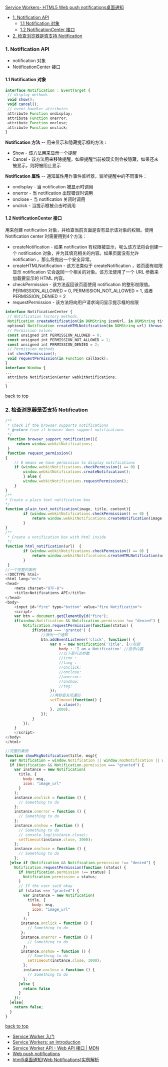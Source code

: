 [Service Workers- HTML5 Web push notifications桌面通知](#top)

- [1. Notification API](#Notification-API)
  - [1.1 Notification 对象](#Notification-对象)
  - [1.2 NotificationCenter 接口](#Notification-接口)
- [2. 检查浏览器是否支持 Notification](#检查浏览器是否支持Notification)

<h3 id="Notification-API">1. Notification API</h3>

- notification 对象
- NotificationCenter 接口

<h4 id="Notification-对象">1.1 Notification 对象</h4>

```javascript
interface Notification : EventTarget {  
 // display methods  
 void show();  
 void cancel();  
 // event handler attributes  
 attribute Function ondisplay;  
 attribute Function onerror;  
 attribute Function onclose;  
 attribute Function onclick;  
}  
```

**Notification 方法** -- 用来显示和隐藏提示框的方法：

- Show - 该方法用来显示一个提醒
- Cancel - 该方法用来移除提醒，如果提醒当前被现实则会被隐藏，如果还未被显示，则将被阻止显示

**Notification 属性** -- 通知属性用作事件监听器，监听提醒中的不同事件：

- ondisplay - 当 notification 被显示时调用
- onerror - 当 notification 出现错误时调用
- onclose - 当 notification 关闭时调用
- onclick - 当提示框被点击时调用

<h4 id="Notification-接口">1.2 NotificationCenter 接口</h4>

用来创建 notification 对象，并检查当前页面是否有显示该对象的权限。使用 Notification center 时需要用到4个方法：

- createNotification - 如果 notification 有权限被显示，呢么该方法将会创建一个 notification 对象，并为其填充相关的内容。如果页面没有允许 notification ，那么将抛出一个安全异常。
- createHTMLNotification - 该方法类似于 createNotification ，若页面有权限显示 notification 它会返回一个相关的对象。该方法使用了一个 URL 参数来加载要显示的 HTML 内容。
- checkPermission - 该方法返回该页面使用 notification 的整形权限值。PERMISSION_ALLOWED = 0, PERMISSION_NOT_ALLOWED = 1, 或者 PERMISSION_DENIED = 2
- requestPermission - 该方法将向用户请求询问显示提示框的权限

```javascript
interface NotificationCenter {  
 // Notification factory methods.  
 Notification createNotification(in DOMString iconUrl, in DOMString title, in DOMString body) throws(Exception);  
 optional Notification createHTMLNotification(in DOMString url) throws(Exception);  
 // Permission values  
 const unsigned int PERMISSION_ALLOWED = 0;  
 const unsigned int PERMISSION_NOT_ALLOWED = 1;  
 const unsigned int PERMISSION_DENIED = 2;  
 // Permission methods  
 int checkPermission();  
 void requestPermission(in Function callback);  
}  
interface Window {  
...  
 attribute NotificationCenter webkitNotifications;  
...  
} 
```

[back to top](#top)

<h3 id="检查浏览器是否支持Notification">2. 检查浏览器是否支持 Notification</h3>

```javascript
/**
 * Check if the browser supports notifications
 * @return true if browser does support notifications
 */
 function browser_support_notification(){
     return window.webkitNotifications;
 }
 function request_permission()  
{  
    // 0 means we have permission to display notifications  
    if (window.webkitNotifications.checkPermission() == 0) {  
        window.webkitNotifications.createNotification();  
        } else {  
        window.webkitNotifications.requestPermission();  
    }  
} 
/**  
* Create a plain text notification box  
*/  
function plain_text_notification(image, title, content){  
        if (window.webkitNotifications.checkPermission() == 0) {  
            return window.webkitNotifications.createNotification(image, title, content);  
        }  
}  
/**  
 * Create a notification box with html inside  
 */  
function html_notification(url)  {  
        if (window.webkitNotifications.checkPermission() == 0) {  
            return window.webkitNotifications.createHTMLNotification(url);  
        }  
 } 
//一个完整的案例
<!DOCTYPE html>
<html lang="en">
<head>
	<meta charset="UTF-8">
	<title>Notifications API</title>
</head>
<body>
	<input id="fire" type="button" value="fire Notification">
	<script>
	var btn = document.getElementById("fire");
	if(window.Notification && Notification.permission !== "denied") {
		Notification.requestPermission(function(status) {
			if(status === 'granted') {
				//弹出一个通知
				btn.addEventListener('click', function() {
					var n = new Notification('Title', {//标题
						body : 'I am a Notification' //显示内容
						//以下是可选参数
						//icon : 
						//lang :
						//onclick:
						//onclose:
						//onerror:
						//onshow:
						//tag:
					});
					//两秒后关闭通知
					setTimeout(function() {
						n.close();
					}, 2000);
				});
			}
		});
	}
	</script>
</body>
</html>
```


```javascript
//完整的案例
function showMsgNotification(title, msg){
  var Notification = window.Notification || window.mozNotification || window.webkitNotification;
  if (Notification && Notification.permission === "granted") {
    var instance = new Notification(
      title, {
        body: msg,
        icon: "image_url"
      }
    );
    instance.onclick = function () {
      // Something to do
    };
    instance.onerror = function () {
      // Something to do
    };
    instance.onshow = function () {
      // Something to do
      // console.log(instance.close);
      setTimeout(instance.close, 3000);
    };
    instance.onclose = function () {
      // Something to do
    };
  }else if (Notification && Notification.permission !== "denied") {
    Notification.requestPermission(function (status) {
      if (Notification.permission !== status) {
        Notification.permission = status;
      }
      // If the user said okay
      if (status === "granted") {
        var instance = new Notification(
          title, {
            body: msg,
            icon: "image_url"
          }
        );
       instance.onclick = function () {
          // Something to do
       };
       instance.onerror = function () {
          // Something to do
        };
       instance.onshow = function () {
          // Something to do
          setTimeout(instance.close, 3000);
        };
        instance.onclose = function () {  
          // Something to do
        };  
      }else {  
        return false
      }
    });
  }else{
    return false;
  }
}
```

[back to top](#top)

- [Service Worker 入门](https://www.w3ctech.com/topic/866)
- [Service Workers: an Introduction](https://developers.google.com/web/fundamentals/getting-started/primers/service-workers)
- [Service Worker API - Web API 接口 | MDN](https://developer.mozilla.org/zh-CN/docs/Web/API/Service_Worker_API)
- [Web push notifications](https://developers.google.com/web/fundamentals/getting-started/primers/service-workers)
- [html5桌面通知(Web Notifications)实例解析](http://blog.csdn.net/caichang8/article/details/49796469)



